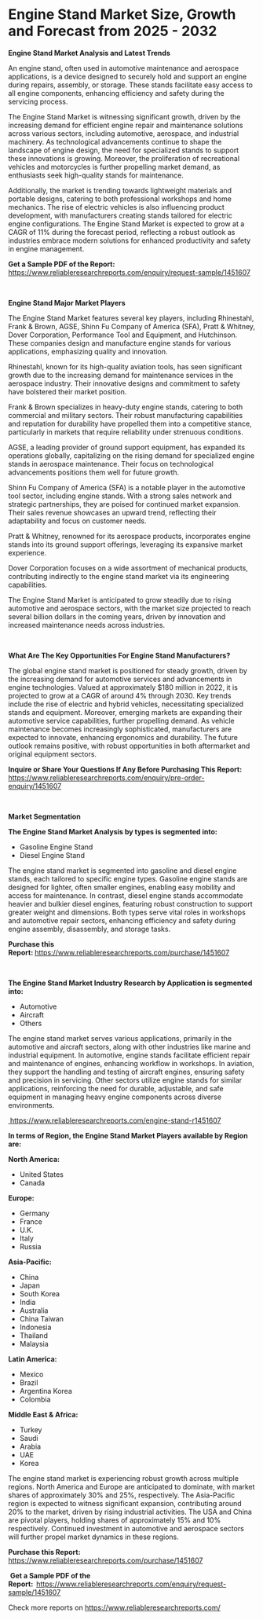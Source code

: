 <p><h1>Engine Stand Market Size, Growth and Forecast from 2025 - 2032</h1></p><p><strong>Engine Stand Market Analysis and Latest Trends</strong></p>
<p><p>An engine stand, often used in automotive maintenance and aerospace applications, is a device designed to securely hold and support an engine during repairs, assembly, or storage. These stands facilitate easy access to all engine components, enhancing efficiency and safety during the servicing process.</p><p>The Engine Stand Market is witnessing significant growth, driven by the increasing demand for efficient engine repair and maintenance solutions across various sectors, including automotive, aerospace, and industrial machinery. As technological advancements continue to shape the landscape of engine design, the need for specialized stands to support these innovations is growing. Moreover, the proliferation of recreational vehicles and motorcycles is further propelling market demand, as enthusiasts seek high-quality stands for maintenance.</p><p>Additionally, the market is trending towards lightweight materials and portable designs, catering to both professional workshops and home mechanics. The rise of electric vehicles is also influencing product development, with manufacturers creating stands tailored for electric engine configurations. The Engine Stand Market is expected to grow at a CAGR of 11% during the forecast period, reflecting a robust outlook as industries embrace modern solutions for enhanced productivity and safety in engine management.</p></p>
<p><strong>Get a Sample PDF of the Report:&nbsp;</strong> <a href="https://www.reliableresearchreports.com/enquiry/request-sample/1451607?utm_campaign=3084&utm_medium=2&utm_source=Github&utm_content=ia&utm_term=09042025&utm_id=engine-stand">https://www.reliableresearchreports.com/enquiry/request-sample/1451607</a></p>
<p>&nbsp;</p>
<p><strong>Engine Stand Major Market Players</strong></p>
<p><p>The Engine Stand Market features several key players, including Rhinestahl, Frank & Brown, AGSE, Shinn Fu Company of America (SFA), Pratt & Whitney, Dover Corporation, Performance Tool and Equipment, and Hutchinson. These companies design and manufacture engine stands for various applications, emphasizing quality and innovation.</p><p>Rhinestahl, known for its high-quality aviation tools, has seen significant growth due to the increasing demand for maintenance services in the aerospace industry. Their innovative designs and commitment to safety have bolstered their market position.</p><p>Frank & Brown specializes in heavy-duty engine stands, catering to both commercial and military sectors. Their robust manufacturing capabilities and reputation for durability have propelled them into a competitive stance, particularly in markets that require reliability under strenuous conditions.</p><p>AGSE, a leading provider of ground support equipment, has expanded its operations globally, capitalizing on the rising demand for specialized engine stands in aerospace maintenance. Their focus on technological advancements positions them well for future growth.</p><p>Shinn Fu Company of America (SFA) is a notable player in the automotive tool sector, including engine stands. With a strong sales network and strategic partnerships, they are poised for continued market expansion. Their sales revenue showcases an upward trend, reflecting their adaptability and focus on customer needs.</p><p>Pratt & Whitney, renowned for its aerospace products, incorporates engine stands into its ground support offerings, leveraging its expansive market experience.</p><p>Dover Corporation focuses on a wide assortment of mechanical products, contributing indirectly to the engine stand market via its engineering capabilities.</p><p>The Engine Stand Market is anticipated to grow steadily due to rising automotive and aerospace sectors, with the market size projected to reach several billion dollars in the coming years, driven by innovation and increased maintenance needs across industries.</p></p>
<p>&nbsp;</p>
<p><strong>What Are The Key Opportunities For Engine Stand Manufacturers?</strong></p>
<p><p>The global engine stand market is positioned for steady growth, driven by the increasing demand for automotive services and advancements in engine technologies. Valued at approximately $180 million in 2022, it is projected to grow at a CAGR of around 4% through 2030. Key trends include the rise of electric and hybrid vehicles, necessitating specialized stands and equipment. Moreover, emerging markets are expanding their automotive service capabilities, further propelling demand. As vehicle maintenance becomes increasingly sophisticated, manufacturers are expected to innovate, enhancing ergonomics and durability. The future outlook remains positive, with robust opportunities in both aftermarket and original equipment sectors.</p></p>
<p><strong>Inquire or Share Your Questions If Any Before Purchasing This Report:</strong> <a href="https://www.reliableresearchreports.com/enquiry/pre-order-enquiry/1451607?utm_campaign=3084&utm_medium=2&utm_source=Github&utm_content=ia&utm_term=09042025&utm_id=engine-stand">https://www.reliableresearchreports.com/enquiry/pre-order-enquiry/1451607</a></p>
<p>&nbsp;</p>
<p><strong>Market Segmentation</strong></p>
<p><strong>The Engine Stand Market Analysis by types is segmented into:</strong></p>
<p><ul><li>Gasoline Engine Stand</li><li>Diesel Engine Stand</li></ul></p>
<p><p>The engine stand market is segmented into gasoline and diesel engine stands, each tailored to specific engine types. Gasoline engine stands are designed for lighter, often smaller engines, enabling easy mobility and access for maintenance. In contrast, diesel engine stands accommodate heavier and bulkier diesel engines, featuring robust construction to support greater weight and dimensions. Both types serve vital roles in workshops and automotive repair sectors, enhancing efficiency and safety during engine assembly, disassembly, and storage tasks.</p></p>
<p><strong>Purchase this Report:&nbsp;</strong><a href="https://www.reliableresearchreports.com/purchase/1451607?utm_campaign=3084&utm_medium=2&utm_source=Github&utm_content=ia&utm_term=09042025&utm_id=engine-stand">https://www.reliableresearchreports.com/purchase/1451607</a></p>
<p>&nbsp;</p>
<p><strong>The Engine Stand Market Industry Research by Application is segmented into:</strong></p>
<p><ul><li>Automotive</li><li>Aircraft</li><li>Others</li></ul></p>
<p><p>The engine stand market serves various applications, primarily in the automotive and aircraft sectors, along with other industries like marine and industrial equipment. In automotive, engine stands facilitate efficient repair and maintenance of engines, enhancing workflow in workshops. In aviation, they support the handling and testing of aircraft engines, ensuring safety and precision in servicing. Other sectors utilize engine stands for similar applications, reinforcing the need for durable, adjustable, and safe equipment in managing heavy engine components across diverse environments.</p></p>
<p><a href="https://www.reliableresearchreports.com/engine-stand-r1451607?utm_campaign=3084&utm_medium=2&utm_source=Github&utm_content=ia&utm_term=09042025&utm_id=engine-stand">&nbsp;https://www.reliableresearchreports.com/engine-stand-r1451607</a></p>
<p><strong>In terms of Region, the Engine Stand Market Players available by Region are:</strong></p>
<p>
    <p> <strong> North America: </strong>
        <ul>
            <li>United States</li>
            <li>Canada</li>
        </ul>
        </p> 
    <p> <strong> Europe: </strong>
        <ul>
            <li>Germany</li>
            <li>France</li>
            <li>U.K.</li>
            <li>Italy</li>
            <li>Russia</li>
        </ul>
        </p> 
    <p> <strong> Asia-Pacific: </strong>
        <ul>
            <li>China</li>
            <li>Japan</li>
            <li>South Korea</li>
            <li>India</li>
            <li>Australia</li>
            <li>China Taiwan</li>
            <li>Indonesia</li>
            <li>Thailand</li>
            <li>Malaysia</li>
        </ul>
        </p> 
    <p> <strong> Latin America: </strong>
        <ul>
            <li>Mexico</li>
            <li>Brazil</li>
            <li>Argentina Korea</li>
            <li>Colombia</li>
        </ul>
        </p> 
    <p> <strong> Middle East & Africa: </strong>
        <ul>
            <li>Turkey</li>
            <li>Saudi</li>
            <li>Arabia</li>
            <li>UAE</li>
            <li>Korea</li>
        </ul>
    </p>
    </p>
<p><p>The engine stand market is experiencing robust growth across multiple regions. North America and Europe are anticipated to dominate, with market shares of approximately 30% and 25%, respectively. The Asia-Pacific region is expected to witness significant expansion, contributing around 20% to the market, driven by rising industrial activities. The USA and China are pivotal players, holding shares of approximately 15% and 10% respectively. Continued investment in automotive and aerospace sectors will further propel market dynamics in these regions.</p></p>
<p><strong>Purchase this Report: </strong><a href="https://www.reliableresearchreports.com/purchase/1451607?utm_campaign=3084&utm_medium=2&utm_source=Github&utm_content=ia&utm_term=09042025&utm_id=engine-stand">https://www.reliableresearchreports.com/purchase/1451607</a></p>
<p>&nbsp;<strong>Get a Sample PDF of the Report:&nbsp;&nbsp;</strong><a href="https://www.reliableresearchreports.com/enquiry/request-sample/1451607?utm_campaign=3084&utm_medium=2&utm_source=Github&utm_content=ia&utm_term=09042025&utm_id=engine-stand">https://www.reliableresearchreports.com/enquiry/request-sample/1451607</a></p>
<p><strong></strong></p>
<p>Check more reports on <a href="https://www.reliableresearchreports.com/?utm_campaign=3084&utm_medium=2&utm_source=Github&utm_content=ia&utm_term=09042025&utm_id=engine-stand">https://www.reliableresearchreports.com/</a></p>
